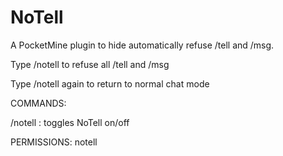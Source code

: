 # NoTell

A PocketMine plugin to hide automatically refuse /tell and /msg.


Type /notell to refuse all /tell and /msg

Type /notell again to return to normal chat mode


COMMANDS:

/notell : toggles NoTell on/off

PERMISSIONS:
notell


